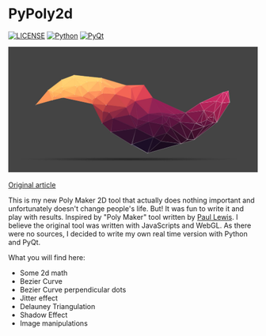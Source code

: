 # PyPoly2d

[![LICENSE](https://img.shields.io/badge/license-MIT-lightgrey.svg)](https://raw.githubusercontent.com/volodinroman/PyPoly2d/master/LICENSE)
[![Python](https://img.shields.io/badge/Python-3.6-blue.svg)](https://python.org)
[![PyQt](https://img.shields.io/badge/PyQt-5.6-green.svg)](https://www.qt.io/)


![Image of Yaktocat](https://github.com/volodinroman/PyPoly2d/blob/master/assets/banner.jpg)

[Original article](https://romanvolodin.com/test/2018/12/27/Poly-Maker.html)

This is my new Poly Maker 2D tool that actually does nothing important and unfortunately doesn't change people's life. But! It was fun to write it and play with results. Inspired by "Poly Maker" tool written by [Paul Lewis](http://lab.aerotwist.com/canvas/poly-maker/). I believe the original tool was written with JavaScripts and WebGL. As there were no sources, I decided to write my own real time version with Python and PyQt.

What you will find here:

* Some 2d math
* Bezier Curve 
* Bezier Curve perpendicular dots
* Jitter effect
* Delauney Triangulation
* Shadow Effect
* Image manipulations

